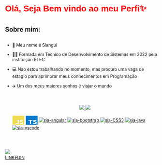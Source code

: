 ### <H1> <font color="red" face="sans-serif"> Olá, Seja Bem vindo ao meu Perfi✨ </font> <H1>
  
### <H2> Sobre mim: <H2>

  
- 👩 Meu nome é Siangui
- 🧑‍💻 Formada em Técnico de Desenvolvimento de Sistemas em 2022 pela instituição ETEC
- 💻 Nao estou trabalhando no momento, mas procuro uma vaga de estagio para aprimorar meus conhecimentos em Programação
- ✈️ Um dos meus maiores sonhos é viajar o mundo

  <br>
  <br>
  <div align="center">
  <a href="https://github.com/sianguii">
   <img height="180em" src="https://github-readme-stats.vercel.app/api?username=sianguii&show_icons=true&theme=midnight-purple&include_all_commits=true&count_private=true"/>
  <img height="180em" src="https://github-readme-stats.vercel.app/api/top-langs/?username=sianguii&layout=compact&langs_count=7&theme=dracula"/>
    </div>
    
  <div style="display: inline_block"><br>
  <img align="center" alt="sia-Js" height="30" width="40" src="https://raw.githubusercontent.com/devicons/devicon/master/icons/javascript/javascript-plain.svg">
  <img align="center" alt="sia-Ts" height="30" width="40" src="https://raw.githubusercontent.com/devicons/devicon/master/icons/typescript/typescript-plain.svg">
  <img align="center" alt="sia-angular" height="30" width="40"  src="https://cdn.jsdelivr.net/gh/devicons/devicon/icons/angularjs/angularjs-original.svg">
  <img align="center" alt="sia-bootstrap" height="30" width="40" src="https://cdn.jsdelivr.net/gh/devicons/devicon/icons/bootstrap/bootstrap-original.svg">
  <img align="center" alt="sia-CSS3" height="30" width="40" src="https://cdn.jsdelivr.net/gh/devicons/devicon/icons/css3/css3-original.svg">
  <img align="center" alt="sia-java" height="30" width="40" src="https://cdn.jsdelivr.net/gh/devicons/devicon/icons/java/java-original.svg">
  <img align="center" alt="sia-vscode" height="30" width="40" src="https://cdn.jsdelivr.net/gh/devicons/devicon/icons/vscode/vscode-original.svg">
 
 <br>
 <br>
    
  <p>  
  <div> 
  <a href="https://www.linkedin.com/in/siangui-de-souza-aa3b93213" target="_blank"> <img src="https://th.bing.com/th/id/R.67905c5eee7c600d2faa0676a9451bb1?rik=PRgkATJTRET5YQ&pid=ImgRaw&r=0" target="_blank" height="70px" widht="70px"> <br> LINKEDIN </a>
 </a>
  </div>
 
